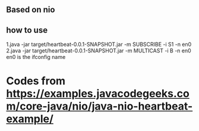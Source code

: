 ## Based on nio
## how to use
1.java -jar target/heartbeat-0.0.1-SNAPSHOT.jar -m SUBSCRIBE -i S1  -n en0
2.java -jar target/heartbeat-0.0.1-SNAPSHOT.jar -m MULTICAST -i B -n en0
en0 is the ifconfig name


# Codes from https://examples.javacodegeeks.com/core-java/nio/java-nio-heartbeat-example/

